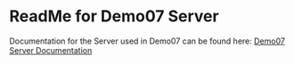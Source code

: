 # ReadMe for Demo07 Server 
Documentation for the Server used in Demo07 can be found here: [Demo07 Server Documentation](Documentation/Details.html)

